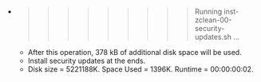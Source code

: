 * >>>>>>>>> Running inst-zclean-00-security-updates.sh ...
  * After this operation, 378 kB of additional disk space will be used.
  * Install security updates at the ends.
  * Disk size = 5221188K. Space Used = 1396K. Runtime = 00:00:00:02.
